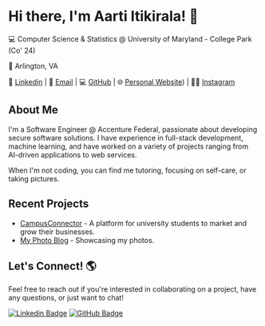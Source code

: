 # Hi there, I'm Aarti Itikirala! 👋

💻 Computer Science & Statistics @ University of Maryland - College Park (Co' 24)

📍 Arlington, VA

🔗 [Linkedin](https://linkedin.com/in/aarti-itikirala/) | 📨 [Email](mailto:itikirala.aarti@gmail.com) | 💻 [GitHub](https://github.com/aitikirala) | 🌐 [Personal Website](https://aarti-showcase.vercel.app)) | 🙎‍♀️ [Instagram](https://www.instagram.com/aarti.i?igsh=MWJubTFrNHZwenpqaQ%3D%3D&utm_source=qr)

## About Me

I'm a Software Engineer @ Accenture Federal, passionate about developing secure software solutions. I have experience in full-stack development, machine learning, and have worked on a variety of projects ranging from AI-driven applications to web services.

When I'm not coding, you can find me tutoring, focusing on self-care, or taking pictures.

## Recent Projects

- [CampusConnector](https://github.com/aitikirala/campusconnector) - A platform for university students to market and grow their businesses.
- [My Photo Blog](https://github.com/aitikirala/aitikira-photos) - Showcasing my photos.


## Let's Connect! 🌎

Feel free to reach out if you're interested in collaborating on a project, have any questions, or just want to chat!

[![Linkedin Badge](https://img.shields.io/badge/-Aarti_Itikirala-blue?style=flat&logo=Linkedin&logoColor=white&link=https://www.linkedin.com/in/aarti-itikirala/)](https://www.linkedin.com/in/aarti-itikirala/)
[![GitHub Badge](https://img.shields.io/badge/-aitikirala-blue?style=flat&logo=GitHub&logoColor=white&link=https://github.com/aitikirala)](https://github.com/aitikirala)

